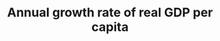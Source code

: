 ---
actual_indicator_available: Annual growth rate of per capita GDP in chained 2009 dollars
actual_indicator_available_description: Year-over-year percentage change in chained
  (2009) dollar Gross Domestic Product per capita
data_non_statistical: false
date_metadata_updated: '2017-10-20'
date_of_national_source_publication: 8/2017
goal_meta_link: http://unstats.un.org/sdgs/files/metadata-compilation/Metadata-Goal-8.pdf
goal_meta_link_page: 2
graph: longitudinal
graph_negative: true
graph_status_notes: Graphed
graph_title: US annual growth rate of per capita GDP in chained 2009 US dollars
graph_type: line
graph_type_description: Line graph
has_metadata: false
indicator: 8.1.1
indicator_name: Annual growth rate of real GDP per capita
indicator_sort_order: 08.01.01
indicator_variable: pct_agr_rgdppcap
layout: indicator
periodicity: Annual
permalink: /8-1-1/
published: true
reporting_status: complete
scheduled_update_by_national_source: 10/2017
sdg_goal: 8
source_active_1: true
source_agency_staff_email_1: Andrew.Craig@bea.gov
source_agency_staff_name_1: Andrew Craig
source_agency_survey_dataset_1: Selected Per Capita Product and Income Series in Current
  and Chained Dollars
source_notes_1: null
source_title_1: null
source_url_1: http://www.bea.gov/iTable/iTableHtml.cfm?reqid=9&step=3&isuri=1&903=264
target: Sustain per capita economic growth in accordance with national circumstances
  and, in particular, at least 7 per cent gross domestic product growth per annum
  in the least developed countries.
target_id: '8.1'
time_period: 2000 - 2016
title: Annual growth rate of real GDP per capita
un_custodial_agency: 'UNSD (Partnering Agencies: World Bank)'
un_designated_tier: '1'
unit_of_measure: Percentage change
us_method_of_computation: Difference between current year GDP per capita and previous
  year GDP per capita divided by previous year GDP per capita
variable_description: null
variable_notes: null
---